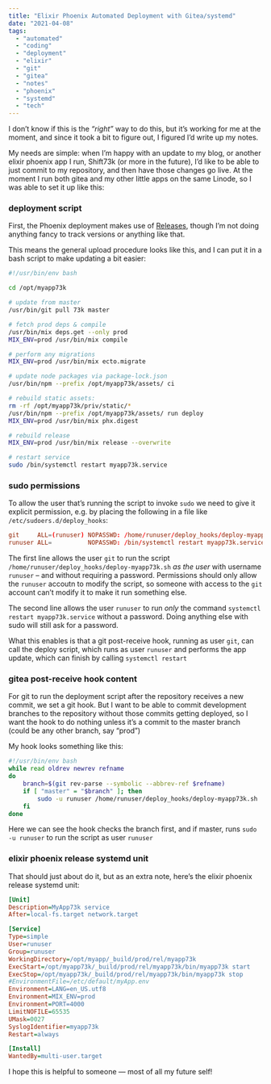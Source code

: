 ```yaml
---
title: "Elixir Phoenix Automated Deployment with Gitea/systemd"
date: "2021-04-08"
tags: 
  - "automated"
  - "coding"
  - "deployment"
  - "elixir"
  - "git"
  - "gitea"
  - "notes"
  - "phoenix"
  - "systemd"
  - "tech"
---
```


I don’t know if this is the _“right”_ way to do this, but it’s working for me at the moment, and since it took a bit to figure out, I figured I’d write up my notes.

My needs are simple: when I’m happy with an update to my blog, or another elixir phoenix app I run, Shift73k (or more in the future), I’d like to be able to just commit to my repository, and then have those changes go live. At the moment I run both gitea and my other little apps on the same Linode, so I was able to set it up like this:

### deployment script

First, the Phoenix deployment makes use of [Releases](https://hexdocs.pm/phoenix/releases.html), though I’m not doing anything fancy to track versions or anything like that.

This means the general upload procedure looks like this, and I can put it in a bash script to make updating a bit easier:

```bash
#!/usr/bin/env bash

cd /opt/myapp73k

# update from master
/usr/bin/git pull 73k master

# fetch prod deps & compile
/usr/bin/mix deps.get --only prod
MIX_ENV=prod /usr/bin/mix compile

# perform any migrations
MIX_ENV=prod /usr/bin/mix ecto.migrate

# update node packages via package-lock.json
/usr/bin/npm --prefix /opt/myapp73k/assets/ ci

# rebuild static assets:
rm -rf /opt/myapp73k/priv/static/*
/usr/bin/npm --prefix /opt/myapp73k/assets/ run deploy
MIX_ENV=prod /usr/bin/mix phx.digest

# rebuild release
MIX_ENV=prod /usr/bin/mix release --overwrite

# restart service
sudo /bin/systemctl restart myapp73k.service
```

### sudo permissions

To allow the user that’s running the script to invoke `sudo` we need to give it explicit permission, e.g. by placing the following in a file like `/etc/sudoers.d/deploy_hooks`:

```conf
git     ALL=(runuser) NOPASSWD: /home/runuser/deploy_hooks/deploy-myapp73k.sh
runuser ALL=          NOPASSWD: /bin/systemctl restart myapp73k.service
```

The first line allows the user `git` to run the script `/home/runuser/deploy_hooks/deploy-myapp73k.sh` _as the user_ with username `runuser` – and without requiring a password. Permissions should only allow the `runuser` accoutn to modify the script, so someone with access to the `git` account can’t modify it to make it run something else.

The second line allows the user `runuser` to run _only_ the command `systemctl restart myapp73k.service` without a password. Doing anything else with sudo will still ask for a password.

What this enables is that a git post-receive hook, running as user `git`, can call the deploy script, which runs as user `runuser` and performs the app update, which can finish by calling `systemctl restart`

### gitea post-receive hook content

For git to run the deployment script after the repository receives a new commit, we set a git hook. But I want to be able to commit development branches to the repository without those commits getting deployed, so I want the hook to do nothing unless it’s a commit to the master branch (could be any other branch, say “prod”)

My hook looks something like this:

```bash
#!/usr/bin/env bash
while read oldrev newrev refname
do
    branch=$(git rev-parse --symbolic --abbrev-ref $refname)
    if [ "master" = "$branch" ]; then
        sudo -u runuser /home/runuser/deploy_hooks/deploy-myapp73k.sh
    fi
done
```

Here we can see the hook checks the branch first, and if master, runs `sudo -u runuser` to run the script as user `runuser`

### elixir phoenix release systemd unit

That should just about do it, but as an extra note, here’s the elixir phoenix release systemd unit:

```ini
[Unit]
Description=MyApp73k service
After=local-fs.target network.target

[Service]
Type=simple
User=runuser
Group=runuser
WorkingDirectory=/opt/myapp/_build/prod/rel/myapp73k
ExecStart=/opt/myapp73k/_build/prod/rel/myapp73k/bin/myapp73k start
ExecStop=/opt/myapp73k/_build/prod/rel/myapp73k/bin/myapp73k stop
#EnvironmentFile=/etc/default/myApp.env
Environment=LANG=en_US.utf8
Environment=MIX_ENV=prod
Environment=PORT=4000
LimitNOFILE=65535
UMask=0027
SyslogIdentifier=myapp73k
Restart=always

[Install]
WantedBy=multi-user.target
```

I hope this is helpful to someone — most of all my future self!
